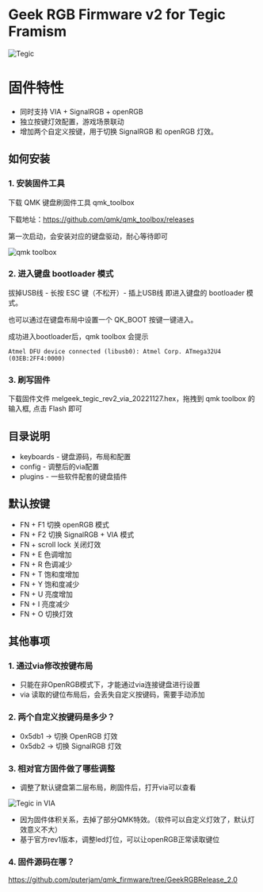 # Geek RGB Firmware v2 for Tegic Framism 

![Tegic](https://i.imgur.com/qhNb7zi.png)

# 固件特性
* 同时支持 VIA + SignalRGB + openRGB
* 独立按键灯效配置，游戏场景联动
* 增加两个自定义按键，用于切换 SignalRGB 和 openRGB 灯效。


## 如何安装
### 1. 安装固件工具
下载 QMK 键盘刷固件工具 qmk_toolbox

下载地址：https://github.com/qmk/qmk_toolbox/releases

第一次启动，会安装对应的键盘驱动，耐心等待即可

![qmk toolbox](https://i.imgur.com/sPdvqUT.png)

### 2. 进入键盘 bootloader 模式
拔掉USB线 - 长按 ESC 键（不松开）- 插上USB线 即进入键盘的 bootloader 模式。

也可以通过在键盘布局中设置一个 QK_BOOT 按键一键进入。

成功进入bootloader后，qmk toolbox 会提示

```Atmel DFU device connected (libusb0): Atmel Corp. ATmega32U4 (03EB:2FF4:0000)```


### 3. 刷写固件
下载固件文件 melgeek_tegic_rev2_via_20221127.hex，拖拽到 qmk toolbox 的输入框, 点击 Flash 即可

## 目录说明
- keyboards - 键盘源码，布局和配置
- config - 调整后的via配置
- plugins - 一些软件配套的键盘插件

## 默认按键
- FN + F1 切换 openRGB 模式
- FN + F2 切换 SignalRGB + VIA 模式
- FN + scroll lock 关闭灯效
- FN + E 色调增加
- FN + R 色调减少
- FN + T 饱和度增加
- FN + Y 饱和度减少
- FN + U 亮度增加
- FN + I 亮度减少
- FN + O 切换灯效

## 其他事项
### 1. 通过via修改按键布局
* 只能在非OpenRGB模式下，才能通过via连接键盘进行设置
* via 读取的键位布局后，会丢失自定义按键码，需要手动添加

### 2. 两个自定义按键码是多少？
* 0x5db1 -> 切换 OpenRGB 灯效
* 0x5db2 -> 切换 SignalRGB 灯效

### 3. 相对官方固件做了哪些调整
* 调整了默认键盘第二层布局，刷固件后，打开via可以查看

![Tegic in VIA](https://i.imgur.com/nBY9cX7.png)


* 因为固件体积关系，去掉了部分QMK特效。（软件可以自定义灯效了，默认灯效意义不大）
* 基于官方rev1版本，调整led灯位，可以让openRGB正常读取键位

### 4. 固件源码在哪？
https://github.com/puterjam/qmk_firmware/tree/GeekRGBRelease_2.0


